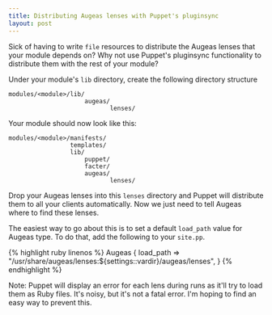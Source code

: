 ```yaml
---
title: Distributing Augeas lenses with Puppet's pluginsync
layout: post
---
```


Sick of having to write `file` resources to distribute the Augeas lenses that
your module depends on?  Why not use Puppet's pluginsync functionality to
distribute them with the rest of your module?

Under your module's `lib` directory, create the following directory structure

    modules/<module>/lib/
                         augeas/
                                lenses/

Your module should now look like this:

    modules/<module>/manifests/
                     templates/
                     lib/
                         puppet/
                         facter/
                         augeas/
                                lenses/

Drop your Augeas lenses into this `lenses` directory and Puppet will 
distribute them to all your clients automatically.  Now we just need to tell
Augeas where to find these lenses.

The easiest way to go about this is to set a default `load_path` value for
Augeas type.  To do that, add the following to your `site.pp`.

{% highlight ruby linenos %}
Augeas {
  load_path => "/usr/share/augeas/lenses:${settings::vardir}/augeas/lenses",
}
{% endhighlight %}

Note: Puppet will display an error for each lens during runs as it'll try to
load them as Ruby files.  It's noisy, but it's not a fatal error.  I'm hoping
to find an easy way to prevent this.
